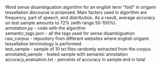 Word sense disambiguation algorithm for an english term "fold" in origami tessellation discourse is proposed. Main factors used in algorithm are frequency, part of speech, and distribution. As a result, average accuracy on test sample amounts to 72% (with range 50-100%). <br />
annotation.py - code with the algorithm <br />
semantic_tags.json - all the tags used for sense disambiguation <br />
raw_corpus - repository from different websites where english origami tessellation terminology is performed <br />
test_sample - sample of 10 txt.files randomly extracted from the corpus <br />
annotated_sample - tested sample with semantic annotation <br />
accuracy_evaluation.txt - percents of accuracy in sample and in total <br />

